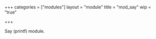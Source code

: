 +++
categories = ["modules"]
layout = "module"
title = "mod_say"
wip = "true"

+++

Say (printf) module.
